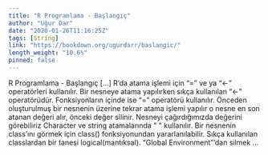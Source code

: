 ```yaml
---
title: "R Programlama - Başlangıç"
author: "Uğur Dar"
date: "2020-01-26T11:16:25Z"
tags: [String]
link: "https://bookdown.org/ugurdarr/baslangic/"
length_weight: "10.6%"
pinned: false
---
```


R Programlama - Başlangıç [...] R’da atama işlemi için “=” ve ya “<-” operatörleri kullanılır. Bir nesneye atama yapılırken sıkça kullanılan “<-” operatörüdür.
Fonksiyonların içinde ise “=” operatörü kullanılır. Önceden oluşturulmuş bir nesnenin üzerine tekrar atama işlemi yapılır o nesne en son atanan değeri alır,
önceki değer silinir. Nesneyi çağırdığımızda değerini görebiliriz Character ve string atamalarında " " kullanılır. Bir nesnenin class’ını görmek için class() fonksiyonundan yararlanılabilir. Sıkça kullanılan classlardan bir tanesi logical(mantıksal). “Global Environment”’dan silmek  ...
